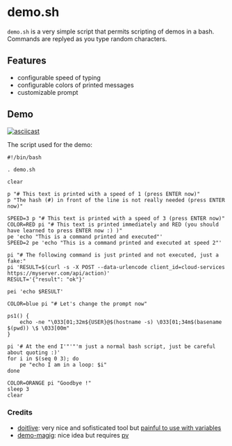 # demo.sh

`demo.sh` is a very simple script that permits scripting of demos in a bash.
Commands are replyed as you type random characters.

## Features

- configurable speed of typing
- configurable colors of printed messages
- customizable prompt

## Demo

[![asciicast](https://asciinema.org/a/UwAbsPHCwbgfGflieV2vJQk5l.svg)](https://asciinema.org/a/UwAbsPHCwbgfGflieV2vJQk5l)

The script used for the demo:

```
#!/bin/bash

. demo.sh

clear

p "# This text is printed with a speed of 1 (press ENTER now)"
p "The hash (#) in front of the line is not really needed (press ENTER now)"

SPEED=3 p "# This text is printed with a speed of 3 (press ENTER now)"
COLOR=RED pi "# This text is printed immediately and RED (you should have learned to press ENTER now :) )"
pe 'echo "This is a command printed and executed"'
SPEED=2 pe 'echo "This is a command printed and executed at speed 2"'

pi "# The following command is just printed and not executed, just a fake:"
pi 'RESULT=$(curl -s -X POST --data-urlencode client_id=cloud-services https://myserver.com/api/action)'
RESULT='{"result": "ok"}'

pei 'echo $RESULT'

COLOR=blue pi "# Let's change the prompt now"

ps1() {
    echo -ne "\033[01;32m${USER}@$(hostname -s) \033[01;34m$(basename $(pwd)) \$ \033[00m"
}

pi '# At the end I'"'"'m just a normal bash script, just be careful about quoting :)'
for i in $(seq 0 3); do
    pe "echo I am in a loop: $i"
done

COLOR=ORANGE pi "Goodbye !"
sleep 3
clear
```

### Credits

- [doitlive](https://github.com/sloria/doitlive): very nice and sofisticated tool but [painful to use with variables](https://github.com/sloria/doitlive/issues/32)
- [demo-magig](https://github.com/paxtonhare/demo-magic): nice idea but requires [pv](http://www.ivarch.com/programs/pv.shtml)

